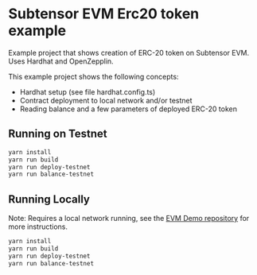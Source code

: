 # Subtensor EVM Erc20 token example

Example project that shows creation of ERC-20 token on Subtensor EVM. Uses Hardhat and OpenZepplin.

This example project shows the following concepts:

- Hardhat setup (see file hardhat.config.ts)
- Contract deployment to local network and/or testnet
- Reading balance and a few parameters of deployed ERC-20 token

## Running on Testnet

```bash
yarn install
yarn run build
yarn run deploy-testnet
yarn run balance-testnet
```

## Running Locally

Note: Requires a local network running, see the [EVM Demo repository](https://github.com/gztensor/evm-demo) for more instructions.

```bash
yarn install
yarn run build
yarn run deploy-testnet
yarn run balance-testnet
```